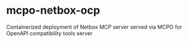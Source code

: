# mcpo-netbox-ocp
Containerized deployment of Netbox MCP server served via MCPO for OpenAPI compatibility tools server
